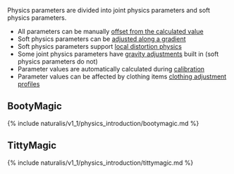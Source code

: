 Physics parameters are divided into joint physics parameters and soft physics parameters.

- All parameters can be manually [offset from the calculated value](../physics_offsets/)
- Soft physics parameters can be [adjusted along a gradient](../soft_physics_gradient/)
- Soft physics parameters support [local distortion physics](../local_distortion_physics/)
- Some joint physics parameters have [gravity adjustments](../gravity_physics/) built in (soft physics parameters do not)
- Parameter values are automatically calculated during [calibration](../about_calibration/)
- Parameter values can be affected by clothing items [clothing adjustment profiles](../clothing/)

## BootyMagic

{% include naturalis/v1_1/physics_introduction/bootymagic.md %}

## TittyMagic

{% include naturalis/v1_1/physics_introduction/tittymagic.md %}

